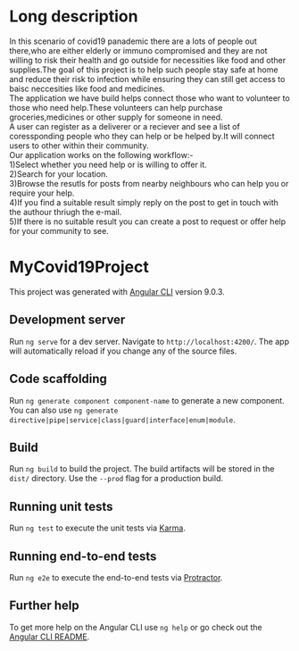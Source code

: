 # Long description
In this scenario of covid19 panademic there are a lots of people out there,who are either elderly or immuno compromised and they are not willing to risk their health and go outside for necessities like food and other supplies.The goal of this project is to help such people stay safe at home and reduce their risk to infection while ensuring they can still get access to baisc neccesities like food and medicines.
<br/>   The application we have build helps connect those who want to volunteer to those who need help.These volunteers can help purchase groceries,medicines or other supply for someone in need.
  </br> A user can register as a deliverer or a reciever and see a list of coressponding people who they can help or be helped by.It will connect users to other within their community.
   </br>Our application works on the following workflow:-
 <br/>1)Select whether you need help or is willing to offer it.
 <br/>2)Search for your location.
 <br/>3)Browse the resutls for posts from nearby neighbours who can help you or require your help.
 <br/>4)If you find a suitable result simply reply on the post to get in touch with the authour thriugh the e-mail.
 <br/>5)If there is no suitable result you can create a post to request or offer help for your community to see.



# MyCovid19Project

This project was generated with [Angular CLI](https://github.com/angular/angular-cli) version 9.0.3.

## Development server

Run `ng serve` for a dev server. Navigate to `http://localhost:4200/`. The app will automatically reload if you change any of the source files.

## Code scaffolding

Run `ng generate component component-name` to generate a new component. You can also use `ng generate directive|pipe|service|class|guard|interface|enum|module`.

## Build

Run `ng build` to build the project. The build artifacts will be stored in the `dist/` directory. Use the `--prod` flag for a production build.

## Running unit tests

Run `ng test` to execute the unit tests via [Karma](https://karma-runner.github.io).

## Running end-to-end tests

Run `ng e2e` to execute the end-to-end tests via [Protractor](http://www.protractortest.org/).

## Further help

To get more help on the Angular CLI use `ng help` or go check out the [Angular CLI README](https://github.com/angular/angular-cli/blob/master/README.md).
